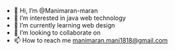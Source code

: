 - 👋 Hi, I’m @Manimaran-maran
- 👀 I’m interested in java web technology
- 🌱 I’m currently learning web design
- 💞️ I’m looking to collaborate on 
- 📫 How to reach me manimaran.mani1818@gmail.com

<!---
Manimaran-maran/Manimaran-maran is a ✨ special ✨ repository because its `README.md` (this file) appears on your GitHub profile.
You can click the Preview link to take a look at your changes.
--->
